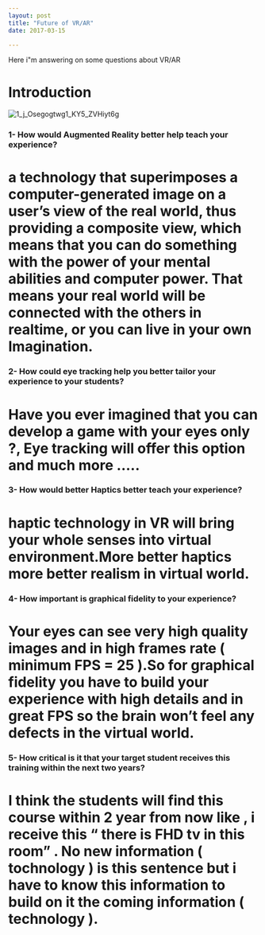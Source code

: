 ```yaml
---
layout: post
title: "Future of VR/AR"
date: 2017-03-15

---
```


Here i"m answering on some questions about VR/AR 

# Introduction 

<img src="https://image.ibb.co/cwzT2k/1_j_Osegogtwg1_KY5_ZVHiyt6g.png" alt="1_j_Osegogtwg1_KY5_ZVHiyt6g" border="0">

### 1- How would Augmented Reality better help teach your experience?

# a technology that superimposes a computer-generated image on a user’s view of the real world, thus providing a composite view, which means that you can do something with the power of your mental abilities and computer power. That means your real world will be connected with the others in realtime, or you can live in your own Imagination.

### 2- How could eye tracking help you better tailor your experience to your students?

# Have you ever imagined that you can develop a game with your eyes only ?, Eye tracking will offer this option and much more …..

### 3- How would better Haptics better teach your experience?

# haptic technology in VR will bring your whole senses into virtual environment.More better haptics more better realism in virtual world.

### 4- How important is graphical fidelity to your experience?

# Your eyes can see very high quality images and in high frames rate ( minimum FPS = 25 ).So for graphical fidelity you have to build your experience with high details and in great FPS so the brain won’t feel any defects in the virtual world.

### 5- How critical is it that your target student receives this training within the next two years?

# I think the students will find this course within 2 year from now like , i receive this “ there is FHD tv in this room” . No new information ( tochnology ) is this sentence but i have to know this information to build on it the coming information ( technology ).
